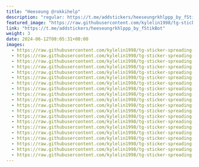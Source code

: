 ```yaml
---
title: "Heeseung @rokkihelp"
description: "regular: https://t.me/addstickers/heeseungrkhlppp_by_fStikBot"
featured_image: "https://raw.githubusercontent.com/kylelin1998/tg-sticker-spreading-worldwide-images/main/img/171ee51f-7322-4c65-b445-6cae9ee83078.jpg"
link: "https://t.me/addstickers/heeseungrkhlppp_by_fStikBot"
weight: 3
date: 2024-06-12T08:05:31+08:00
images:
  - https://raw.githubusercontent.com/kylelin1998/tg-sticker-spreading-worldwide-images/main/img/171ee51f-7322-4c65-b445-6cae9ee83078.jpg
  - https://raw.githubusercontent.com/kylelin1998/tg-sticker-spreading-worldwide-images/main/img/a31da27e-b426-4fd0-aad3-8d429d243225.jpg
  - https://raw.githubusercontent.com/kylelin1998/tg-sticker-spreading-worldwide-images/main/img/77d66f2c-3754-448f-a134-fb65b6b1539f.jpg
  - https://raw.githubusercontent.com/kylelin1998/tg-sticker-spreading-worldwide-images/main/img/dc8bd813-9bf0-4f82-a9c3-4f9c89833569.jpg
  - https://raw.githubusercontent.com/kylelin1998/tg-sticker-spreading-worldwide-images/main/img/4b8703fd-6bf9-49ed-a6af-b0c2fdf33025.jpg
  - https://raw.githubusercontent.com/kylelin1998/tg-sticker-spreading-worldwide-images/main/img/2cdd83c6-736e-43c0-814d-d9650afa9f2b.jpg
  - https://raw.githubusercontent.com/kylelin1998/tg-sticker-spreading-worldwide-images/main/img/e3743228-3698-4803-ab0a-d97eb5625a01.jpg
  - https://raw.githubusercontent.com/kylelin1998/tg-sticker-spreading-worldwide-images/main/img/fbadb1d3-8d34-4242-a6eb-8c8a79b545c1.jpg
  - https://raw.githubusercontent.com/kylelin1998/tg-sticker-spreading-worldwide-images/main/img/ef0bdbff-cd52-455e-b975-cb0a0d3cc70d.jpg
  - https://raw.githubusercontent.com/kylelin1998/tg-sticker-spreading-worldwide-images/main/img/4b92fcd9-1d3e-433b-bce4-fa9e359367ac.jpg
  - https://raw.githubusercontent.com/kylelin1998/tg-sticker-spreading-worldwide-images/main/img/6d4830c2-fa73-4a80-a946-3e70940c2d62.jpg
  - https://raw.githubusercontent.com/kylelin1998/tg-sticker-spreading-worldwide-images/main/img/5aab2cf2-3255-4d62-b80d-e9f0e617d8d9.jpg
  - https://raw.githubusercontent.com/kylelin1998/tg-sticker-spreading-worldwide-images/main/img/26b6c535-3ecf-44ba-91ec-173cdeb67ce7.jpg
  - https://raw.githubusercontent.com/kylelin1998/tg-sticker-spreading-worldwide-images/main/img/978a1bcc-8137-4e6c-9629-8e5015c62a7e.jpg
  - https://raw.githubusercontent.com/kylelin1998/tg-sticker-spreading-worldwide-images/main/img/db3d6f2c-bca5-4a8c-afe6-d55d76180ac2.jpg
  - https://raw.githubusercontent.com/kylelin1998/tg-sticker-spreading-worldwide-images/main/img/5e51b216-104a-4cad-b23f-f8a2f95a48bf.jpg
  - https://raw.githubusercontent.com/kylelin1998/tg-sticker-spreading-worldwide-images/main/img/a3501f33-70f5-4719-b46d-1a85676df24a.jpg
  - https://raw.githubusercontent.com/kylelin1998/tg-sticker-spreading-worldwide-images/main/img/ae25460e-a6f1-4781-bd29-9e66c22fc1d2.jpg
  - https://raw.githubusercontent.com/kylelin1998/tg-sticker-spreading-worldwide-images/main/img/788a20c5-ce61-4165-8a63-c157e8f16e21.jpg
  - https://raw.githubusercontent.com/kylelin1998/tg-sticker-spreading-worldwide-images/main/img/0e840cb9-3feb-4962-a8ea-58cbd759fcce.jpg
---
```

